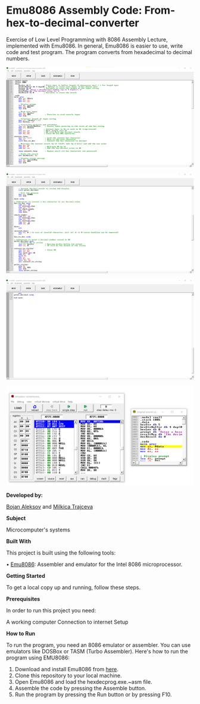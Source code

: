 # Emu8086 Assembly Code: From-hex-to-decimal-converter
Exercise of Low Level Programming with 8086 Assembly Lecture, implemented with Emu8086. In general, Emu8086 is easier to use, write code and test program. The program converts from hexadecimal to decimal numbers.

![Screenshot (1)]( https://github.com/BojanAleksov/From-hex-to-decimal-converter/blob/main/od_hex_vo_dec%201s.png) 

![Screenshot (2)]( https://github.com/BojanAleksov/From-hex-to-decimal-converter/blob/main/od_hex_vo_dec%202s.png) 

![Screenshot (3)]( https://github.com/BojanAleksov/From-hex-to-decimal-converter/blob/main/od_hex_vo_dec%203s.png) 

![Screenshot (4)]( https://github.com/BojanAleksov/From-hex-to-decimal-converter/blob/main/od_hex_vo_dec%204s.png) 

**Developed by:**

[Bojan Aleksov](https://github.com/BojanAleksov) and [Milkica Trajceva]( https://github.com/Milkicaa)


**Subject**

Microcomputer's systems

**Built With**

This project is built using the following tools:

•	[Emu8086](https://emu8086-microprocessor-emulator.en.softonic.com/): Assembler and emulator for the Intel 8086 microprocessor.

**Getting Started**

To get a local copy up and running, follow these steps.

**Prerequisites**

In order to run this project you need:

A working computer
Connection to internet
Setup

**How to Run**

To run the program, you need an 8086 emulator or assembler. You can use emulators like DOSBox or TASM (Turbo Assembler). Here's how to run the program using EMU8086:
1.	Download and install Emu8086 from [here](https://emu8086-microprocessor-emulator.en.softonic.com/).
2.	Clone this repository to your local machine.
3.	Open Emu8086 and load the hexdecprog.exe.~asm file.
4.	Assemble the code by pressing the Assemble button.
5.	Run the program by pressing the Run button or by pressing F10.
